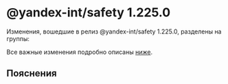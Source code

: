 # @yandex-int/safety 1.225.0

<!-- ЧЕЛОВЕЧЕСКОЕ ВСТУПЛЕНИЕ -->

Изменения, вошедшие в релиз @yandex-int/safety 1.225.0, разделены на группы:

Все важные изменения подробно описаны [ниже](#Пояснения).

## Пояснения

